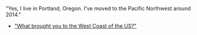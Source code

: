 "Yes, I live in Portland, Oregon. I've moved to the Pacific Northwest around 2014."

- ["What brought you to the West Coast of the US?"](us.md)
